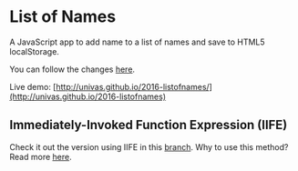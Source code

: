 # List of Names

A JavaScript app to add name to a list of names and save to HTML5 localStorage.

You can follow the changes [here](https://github.com/univas/list-of-names/issues/1).

Live demo: [http://univas.github.io/2016-listofnames/](http://univas.github.io/2016-listofnames)

## Immediately-Invoked Function Expression (IIFE)

Check it out the version using IIFE in this [branch](https://github.com/univas/list-of-names/tree/self-executing-function).
Why to use this method? Read more [here](http://benalman.com/news/2010/11/immediately-invoked-function-expression/).

